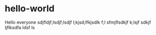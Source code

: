 # hello-world
Hello everyone sdjfldjf;lsdjf;lsdjf l;kjsd;lfkjsdlk f;l
sfmjflsdkjf k;lsjf
sdkjf ljflksdfa ldsf ls
